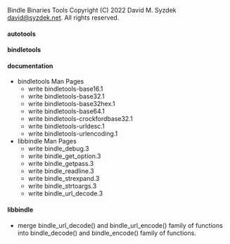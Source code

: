 
Bindle Binaries Tools
Copyright (C) 2022 David M. Syzdek <david@syzdek.net>.
All rights reserved.

#### autotools

#### bindletools

#### documentation
   * bindletools Man Pages
     - write bindletools-base16.1
     - write bindletools-base32.1
     - write bindletools-base32hex.1
     - write bindletools-base64.1
     - write bindletools-crockfordbase32.1
     - write bindletools-urldesc.1
     - write bindletools-urlencoding.1
   * libbindle Man Pages
     - write bindle_debug.3
     - write bindle_get_option.3
     - write bindle_getpass.3
     - write bindle_readline.3
     - write bindle_strexpand.3
     - write bindle_strtoargs.3
     - write bindle_url_decode.3

#### libbindle
   * merge bindle_url_decode() and bindle_url_encode() family of functions
     into bindle_decode() and bindle_encode() family of functions.

